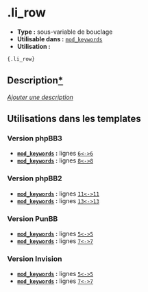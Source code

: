 # .li_row
* __Type :__ sous-variable de bouclage
* __Utilisable dans :__ [`mod_keywords`](../tpl/mod_keywords.md#readme)
* __Utilisation :__

```html
{.li_row}
```

## Description[*](https://fa-tvars.appspot.com/var/.li_row)
[*Ajouter une description*](https://fa-tvars.appspot.com/var/.li_row)

## Utilisations dans les templates

### Version phpBB3
* __[`mod_keywords`](../tpl/mod_keywords.md#readme) :__ lignes [`6`](../src/prosilver/mod_keywords.tpl#L6)[`<->`](../src/prosilver/mod_keywords.tpl#L6-L6)[`6`](../src/prosilver/mod_keywords.tpl#L6)
* __[`mod_keywords`](../tpl/mod_keywords.md#readme) :__ lignes [`8`](../src/prosilver/mod_keywords.tpl#L8)[`<->`](../src/prosilver/mod_keywords.tpl#L8-L8)[`8`](../src/prosilver/mod_keywords.tpl#L8)

### Version phpBB2
* __[`mod_keywords`](../tpl/mod_keywords.md#readme) :__ lignes [`11`](../src/subsilver/mod_keywords.tpl#L11)[`<->`](../src/subsilver/mod_keywords.tpl#L11-L11)[`11`](../src/subsilver/mod_keywords.tpl#L11)
* __[`mod_keywords`](../tpl/mod_keywords.md#readme) :__ lignes [`13`](../src/subsilver/mod_keywords.tpl#L13)[`<->`](../src/subsilver/mod_keywords.tpl#L13-L13)[`13`](../src/subsilver/mod_keywords.tpl#L13)

### Version PunBB
* __[`mod_keywords`](../tpl/mod_keywords.md#readme) :__ lignes [`5`](../src/punbb/mod_keywords.tpl#L5)[`<->`](../src/punbb/mod_keywords.tpl#L5-L5)[`5`](../src/punbb/mod_keywords.tpl#L5)
* __[`mod_keywords`](../tpl/mod_keywords.md#readme) :__ lignes [`7`](../src/punbb/mod_keywords.tpl#L7)[`<->`](../src/punbb/mod_keywords.tpl#L7-L7)[`7`](../src/punbb/mod_keywords.tpl#L7)

### Version Invision
* __[`mod_keywords`](../tpl/mod_keywords.md#readme) :__ lignes [`5`](../src/invision/mod_keywords.tpl#L5)[`<->`](../src/invision/mod_keywords.tpl#L5-L5)[`5`](../src/invision/mod_keywords.tpl#L5)
* __[`mod_keywords`](../tpl/mod_keywords.md#readme) :__ lignes [`7`](../src/invision/mod_keywords.tpl#L7)[`<->`](../src/invision/mod_keywords.tpl#L7-L7)[`7`](../src/invision/mod_keywords.tpl#L7)

